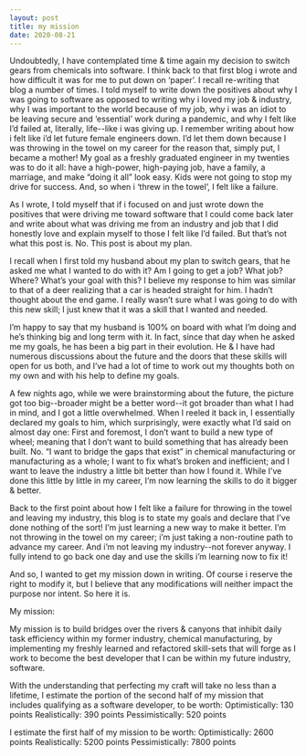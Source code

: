 ```yaml
---
layout: post
title: my mission
date: 2020-08-21
---
```


Undoubtedly, I have contemplated time & time again my decision to switch gears from chemicals into software.  I think back to that first blog i wrote and how difficult it was for me to put down on ‘paper’.  I recall re-writing that blog a number of times.  I told myself to write down the positives about why I was going to software as opposed to writing why i loved my job & industry, why I was important to the world because of my job, why i was an idiot to be leaving secure and ‘essential’ work during a pandemic, and why I felt like I’d failed at, literally, life--like i was giving up.  I remember writing about how i felt like i’d let future female engineers down.  I’d let them down because I was throwing in the towel on my career for the reason that, simply put, I became a mother!  My goal as a freshly graduated engineer in my twenties was to do it all: have a high-power, high-paying job, have a family, a marriage, and make “doing it all” look easy.  Kids were not going to stop my drive for success.  And, so when i ‘threw in the towel’, I felt like a failure. 

As I wrote, I told myself that if i focused on and just wrote down the positives that were driving me toward software that I could come back later and write about what was driving me from an industry and job that I did honestly love and explain myself to those I felt like I’d failed.  But that’s not what this post is.  No.  This post is about my plan.

I recall when I first told my husband about my plan to switch gears, that he asked me what I wanted to do with it?  Am I going to get a job?  What job?  Where?  What’s your goal with this?  I believe my response to him was similar to that of a deer realizing that a car is headed straight for him.  I hadn’t thought about the end game.  I really wasn’t sure what I was going to do with this new skill; I just knew that it was a skill that I wanted and needed.

I’m happy to say that my husband is 100% on board with what I’m doing and he’s thinking big and long term with it.  In fact, since that day when he asked me my goals, he has been a big part in their evolution.  He & I have had numerous discussions about the future and the doors that these skills will open for us both, and I’ve had a lot of time to work out my thoughts both on my own and with his help to define my goals.  

A few nights ago, while we were brainstorming about the future, the picture got too big--broader might be a better word--it got broader than what I had in mind, and I got a little overwhelmed.  When I reeled it back in, I essentially declared my goals to him, which surprisingly, were exactly what I’d said on almost day one: First and foremost, I don’t want to build a new type of wheel; meaning that I don’t want to build something that has already been built.  No.  “I want to bridge the gaps that exist” in chemical manufacturing or manufacturing as a whole; I want to fix what’s broken and inefficient; and I want to leave the industry a little bit better than how I found it.  While I’ve done this little by little in my career, I’m now learning the skills to do it bigger & better.  

Back to the first point about how I felt like a failure for throwing in the towel and leaving my industry, this blog is to state my goals and declare that I’ve done nothing of the sort!  I’m just learning a new way to make it better.  I’m not throwing in the towel on my career; i’m just taking a non-routine path to advance my career.  And i’m not leaving my industry--not forever anyway.  I fully intend to go back one day and use the skills i’m learning now to fix it!

And so, I wanted to get my mission down in writing.  Of course i reserve the right to modify it, but I believe that any modifications will neither impact the purpose nor intent.  So here it is.

My mission:

My mission is to build bridges over the rivers & canyons that inhibit daily task efficiency within my former industry, chemical manufacturing, by implementing my freshly learned and refactored skill-sets that will forge as I work to become the best developer that I can be within my future industry, software.

With the understanding that perfecting my craft will take no less than a lifetime, I estimate the portion of the second half of my mission that includes qualifying as a software developer, to be worth:
Optimistically: 130 points
Realistically:  390 points
Pessimistically: 520 points

I estimate the first half of my mission to be worth:
Optimistically: 2600 points
Realistically:  5200 points
Pessimistically: 7800 points

